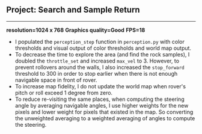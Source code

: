 ## Project: Search and Sample Return

---

**resolution=1024 x 768**
**Graphics quality=Good**
**FPS=18**

 + I populated the `perception_step` function in `perception.py` with color thresholds and visual output of color thresholds and world map output.
 + To decrease the time to explore the area (and find the rock samples), I doubled the `throttle_set` and increased `max_vel` to 3. However, to prevent rollovers around the walls, I also increased the `stop_forward` threshold to 300 in order to stop earlier when there is not enough navigable space in front of rover.
 + To increase map fidelity, I do not update the world map when rover's pitch or roll exceed 1 degree from zero. 
 + To reduce re-visiting the same places, when computing the steering angle by averaging navigable angles, I use higher weights for the new pixels and lower weight for pixels that existed in the map. So converting the unweighted averaging to a weighted averaging of angles to compute the steering.


